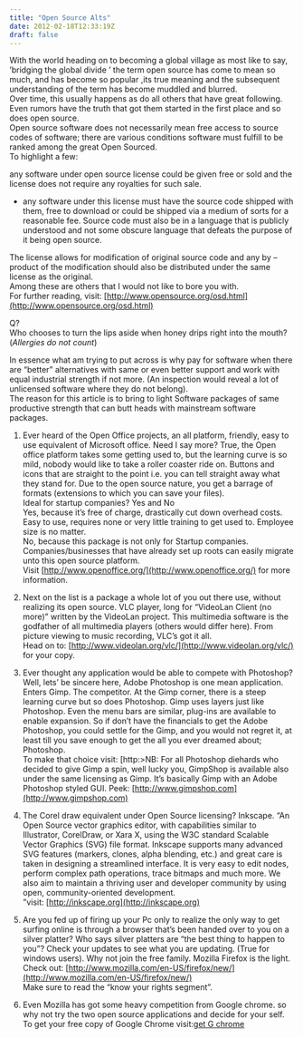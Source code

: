 ```yaml
---
title: "Open Source Alts"
date: 2012-02-18T12:33:19Z
draft: false
---
```


 With the world heading on to becoming a global village as most like to say, ’bridging the global divide ’ the term open source has come to mean so much, and has become so popular ,its true meaning and the subsequent understanding of the term has become muddled and blurred.  
Over time, this usually happens as do all others that have great following. Even rumors have the truth that got them started in the first place and so does open source.  
Open source software does not necessarily mean free access to source codes of software; there are various conditions software must fulfill to be ranked among the great Open Sourced.  
To highlight a few:

any software under open source license could be given free or sold and the license does not require any royalties for such sale.

*   any software under this license must have the source code shipped with them, free to download or could be shipped via a medium of sorts for a reasonable fee. Source code must also be in a language that is publicly understood and not some obscure language that defeats the purpose of it being open source.

The license allows for modification of original source code and any by –product of the modification should also be distributed under the same license as the original.  
Among these are others that I would not like to bore you with.  
For further reading, visit: [http://www.opensource.org/osd.html](http://www.opensource.org/osd.html)

Q?  
Who chooses to turn the lips aside when honey drips right into the mouth? (_Allergies do not count_)

In essence what am trying to put across is why pay for software when there are “better” alternatives with same or even better support and work with equal industrial strength if not more. (An inspection would reveal a lot of unlicensed software where they do not belong).  
The reason for this article is to bring to light Software packages of same productive strength that can butt heads with mainstream software packages.

1.  Ever heard of the Open Office projects, an all platform, friendly, easy to use equivalent of Microsoft office. Need I say more? True, the Open office platform takes some getting used to, but the learning curve is so mild, nobody would like to take a roller coaster ride on. Buttons and icons that are straight to the point i.e. you can tell straight away what they stand for. Due to the open source nature, you get a barrage of formats (extensions to which you can save your files).  
    Ideal for startup companies? Yes and No  
    Yes, because it’s free of charge, drastically cut down overhead costs. Easy to use, requires none or very little training to get used to. Employee size is no matter.  
    No, because this package is not only for Startup companies. Companies/businesses that have already set up roots can easily migrate unto this open source platform.  
    Visit [http://www.openoffice.org/](http://www.openoffice.org/) for more information.
    
2.  Next on the list is a package a whole lot of you out there use, without realizing its open source. VLC player, long for “VideoLan Client (no more)” written by the VideoLan project. This multimedia software is the godfather of all multimedia players (others would differ here). From picture viewing to music recording, VLC’s got it all.  
    Head on to: [http://www.videolan.org/vlc/](http://www.videolan.org/vlc/) for your copy.
    
3.  Ever thought any application would be able to compete with Photoshop? Well, lets’ be sincere here, Adobe Photoshop is one mean application. Enters Gimp. The competitor. At the Gimp corner, there is a steep learning curve but so does Photoshop. Gimp uses layers just like Photoshop. Even the menu bars are similar, plug-ins are available to enable expansion. So if don’t have the financials to get the Adobe Photoshop, you could settle for the Gimp, and you would not regret it, at least till you save enough to get the all you ever dreamed about; Photoshop.  
    To make that choice visit: \[http:>NB: For all Photoshop diehards who decided to give Gimp a spin, well lucky you, GimpShop is available also under the same licensing as Gimp. It’s basically Gimp with an Adobe Photoshop styled GUI. Peek: [http://www.gimpshop.com](http://www.gimpshop.com)
    
4.  The Corel draw equivalent under Open Source licensing? Inkscape. “An Open Source vector graphics editor, with capabilities similar to Illustrator, CorelDraw, or Xara X, using the W3C standard Scalable Vector Graphics (SVG) file format. Inkscape supports many advanced SVG features (markers, clones, alpha blending, etc.) and great care is taken in designing a streamlined interface. It is very easy to edit nodes, perform complex path operations, trace bitmaps and much more. We also aim to maintain a thriving user and developer community by using open, community-oriented development.  
    ”visit: [http://inkscape.org](http://inkscape.org)
    
5.  Are you fed up of firing up your Pc only to realize the only way to get surfing online is through a browser that’s been handed over to you on a silver platter? Who says silver platters are “the best thing to happen to you”? Check your updates to see what you are updating. (True for windows users). Why not join the free family. Mozilla Firefox is the light.  
    Check out: [http://www.mozilla.com/en-US/firefox/new/](http://www.mozilla.com/en-US/firefox/new/)  
    Make sure to read the “know your rights segment”.
    
6.  Even Mozilla has got some heavy competition from Google chrome. so why not try the two open source applications and decide for your self. To get your free copy of Google Chrome visit:[get G chrome](http://support.google.com/chrome/bin/answer.py?hl=en&answer=95346)